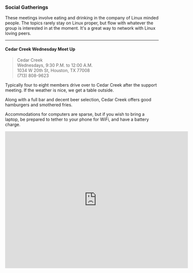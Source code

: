 ### Social Gatherings

These meetings involve eating and drinking in the company of Linux minded people.
The topics rarely stay on Linux proper, but flow with whatever the group is
interested in at the moment.  It's a great way to network with Linux loving peers.

--- 

#### Cedar Creek Wednesday Meet Up

> Cedar Creek <br/>
> Wednesdays, 9:30 P.M. to 12:00 A.M. <br/>
> 1034 W 20th St, Houston, TX 77008 <br/>
> (713) 808-9623 <br/>

Typically four to eight members drive over to Cedar Creek after the support
meeting.  If the weather is nice, we get a table outside.  

Along with a full bar and decent beer selection, Cedar Creek offers good
hamburgers and smothered fries.

Accommodations for computers are sparse, but if you wish to bring a laptop, be
prepared to tether to your phone for WiFi, and have a battery charge.

<iframe src="https://www.google.com/maps/embed?pb=!1m14!1m8!1m3!1d3462.1685451046233!2d-95.42054776669835!3d29.80167471916197!3m2!1i1024!2i768!4f13.1!3m3!1m2!1s0x0%3A0xcdd6546fba4eee76!2sCedar+Creek+Cafe+Bar+%26+Grill!5e0!3m2!1sen!2sus!4v1494553642006" width="600" height="450" frameborder="0" style="border:0" allowfullscreen="1"></iframe>

